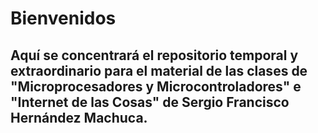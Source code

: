 # Bienvenidos
## Aquí se concentrará el repositorio temporal y extraordinario para el material de las clases de "Microprocesadores y Microcontroladores" e "Internet de las Cosas" de Sergio Francisco Hernández Machuca.

